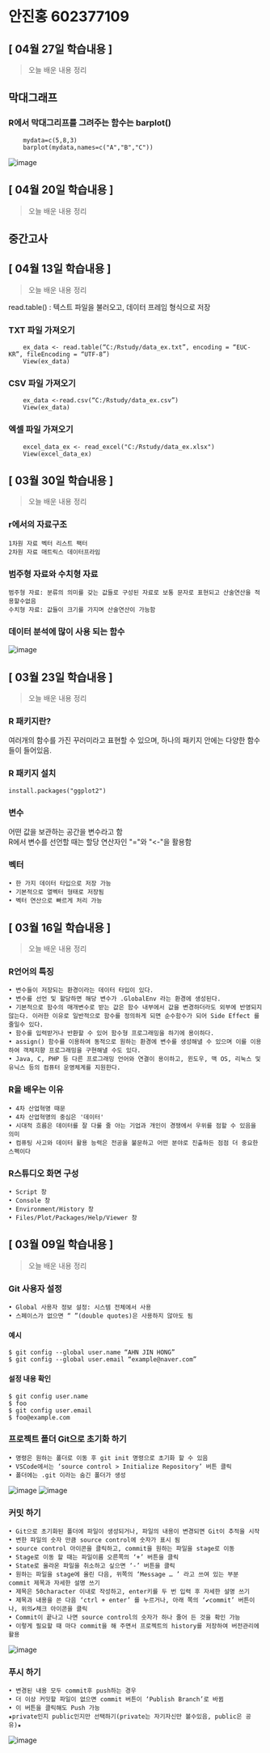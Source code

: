 # 안진홍 602377109

## [ 04월 27일 학습내용 ]
>오늘 배운 내용 정리

## 막대그래프
### R에서 막대그리프를 그려주는 함수는 barplot()

        mydata=c(5,8,3)
        barplot(mydata,names=c("A","B","C"))

![image](https://user-images.githubusercontent.com/35441691/235650289-ed5a631e-925a-4cf4-8693-c7fb616361a2.png)


## [ 04월 20일 학습내용 ]
>오늘 배운 내용 정리

## 중간고사

## [ 04월 13일 학습내용 ]
>오늘 배운 내용 정리

read.table() : 텍스트 파일을 불러오고, 데이터 프레임 형식으로 저장 

### TXT 파일 가져오기
        ex_data <- read.table(“C:/Rstudy/data_ex.txt”, encoding = “EUC-KR”, fileEncoding = “UTF-8”)
        View(ex_data)
        
### CSV 파일 가져오기

        ex_data <-read.csv(“C:/Rstudy/data_ex.csv”)
        View(ex_data)
        
### 엑셀 파일 가져오기

        excel_data_ex <- read_excel("C:/Rstudy/data_ex.xlsx")
        View(excel_data_ex)

## [ 03월 30일 학습내용 ]
>오늘 배운 내용 정리

### r에서의 자료구조

    1차원 자료 벡터 리스트 팩터
    2차원 자료 매트릭스 데이터프라임

### 범주형 자료와 수치형 자료

    범주형 자료: 분류의 의미를 갖는 값들로 구성된 자료로 보통 문자로 표현되고 산술연산을 적용할수없음
    수치형 자료: 값들이 크기를 가지며 산술연산이 가능함
    
### 데이터 분석에 많이 사용 되는 함수
![image](https://user-images.githubusercontent.com/35441691/228815641-3a56f8fe-22c3-42a8-be4a-95019a20de7c.png)


## [ 03월 23일 학습내용 ]
>오늘 배운 내용 정리

### R 패키지란?
여러개의 함수를 가진 꾸러미라고 표현할 수 있으며, 하나의 패키지 안에는 다양한 함수들이 들어있음.

### R 패키지 설치

    install.packages("ggplot2")

### 변수
어떤 값을 보관하는 공간을 변수라고 함<br>
R에서 변수를 선언할 때는 할당 연산자인 "="와 "<-"을 활용함

### 벡터

    • 한 가지 데이터 타입으로 저장 가능
    • 기본적으로 열벡터 형태로 저장됨
    • 벡터 연산으로 빠르게 처리 가능

## [ 03월 16일 학습내용 ]
>오늘 배운 내용 정리

### R언어의 특징

    • 변수들이 저장되는 환경이라는 데이터 타입이 있다.
    • 변수를 선언 및 할당하면 해당 변수가 .GlobalEnv 라는 환경에 생성된다.
    • 기본적으로 함수의 매개변수로 받는 값은 함수 내부에서 값을 변경하더라도 외부에 반영되지 않는다. 이러한 이유로 일반적으로 함수를 정의하게 되면 순수함수가 되어 Side Effect 를 줄일수 있다.
    • 함수를 입력받거나 반환할 수 있어 함수형 프로그래밍을 하기에 용이하다.
    • assign() 함수를 이용하여 동적으로 원하는 환경에 변수를 생성해낼 수 있으며 이를 이용하여 객체지향 프로그래밍을 구현해낼 수도 있다.
    • Java, C, PHP 등 다른 프로그래밍 언어와 연결이 용이하고, 윈도우, 맥 OS, 리눅스 및 유닉스 등의 컴퓨터 운영체계를 지원한다.

### R을 배우는 이유

    • 4차 산업혁명 때문
    • 4차 산업혁명의 중심은 '데이터'
    • 시대적 흐름은 데이터를 잘 다룰 줄 아는 기업과 개인이 경쟁에서 우위를 점할 수 있음을 의미
    • 컴퓨팅 사고와 데이터 활용 능력은 전공을 불문하고 어떤 분야로 진출하든 점점 더 중요한 스펙이다
    
### R스튜디오 화면 구성

    • Script 창
    • Console 창
    • Environment/History 창
    • Files/Plot/Packages/Help/Viewer 창

## [ 03월 09일 학습내용 ]
>오늘 배운 내용 정리

### Git 사용자 설정

    • Global 사용자 정보 설정: 시스템 전체에서 사용
    • 스페이스가 없으면 “ ”(double quotes)은 사용하지 않아도 됨
#### 예시

    $ git config --global user.name “AHN JIN HONG”
    $ git config --global user.email “example@naver.com”
    
#### 설정 내용 확인

    $ git config user.name
    $ foo
    $ git config user.email
    $ foo@example.com
    
### 프로젝트 폴더 Git으로 초기화 하기

    • 명령은 원하는 폴더로 이동 후 git init 명령으로 초기화 할 수 있음
    • VSCode에서는 ‘source control > Initialize Repository’ 버튼 클릭
    • 폴더에는 .git 이라는 숨긴 폴더가 생성
    
![image](https://user-images.githubusercontent.com/35441691/224522969-6e4708a1-3473-4c6a-904c-14d5d4855524.png)
![image](https://user-images.githubusercontent.com/35441691/224522990-aacf52fe-28a3-4050-a372-12ed12c6989b.png)

### 커밋 하기

    • Git으로 초기화된 폴더에 파일이 생성되거나, 파일의 내용이 변경되면 Git이 추적을 시작
    • 변한 파일의 숫자 만큼 source control에 숫자가 표시 됨
    • source control 아이콘을 클릭하고, commit을 원하는 파일을 stage로 이동
    • Stage로 이동 할 때는 파일이름 오른쪽의 ‘+’ 버튼을 클릭
    • State로 올라온 파일을 취소하고 싶으면 ‘-’ 버튼을 클릭
    • 원하는 파일을 stage에 올린 다음, 위쪽의 ‘Message … ’ 라고 쓰여 있는 부분 commit 제목과 자세한 설명 쓰기
    • 제목은 50character 이내로 작성하고, enter키를 두 번 입력 후 자세한 설명 쓰기
    • 제목과 내용을 쓴 다음 ‘ctrl + enter’ 를 누르거나, 아래 쪽의 ‘✔commit’ 버튼이나, 위의✔체크 아이콘을 클릭
    • Commit이 끝나고 나면 source control의 숫자가 하나 줄어 든 것을 확인 가능
    • 이렇게 필요할 때 마다 commit을 해 주면서 프로젝트의 history를 저장하여 버전관리에 활용
 ![image](https://user-images.githubusercontent.com/35441691/224523135-1c76fd4a-448d-4e1d-916b-c9928552c942.png)
 
### 푸시 하기

    • 변경된 내용 모두 commit후 push하는 경우
    • 더 이상 커밋할 파일이 없으면 commit 버튼이 ‘Publish Branch’로 바뀜
    • 이 버튼을 클릭해도 Push 가능
    ★private인지 public인지만 선택하기(private는 자기자신만 볼수있음, public은 공유)★
![image](https://user-images.githubusercontent.com/35441691/224523458-9b41170d-0389-48ba-8760-59d19428c491.png)
